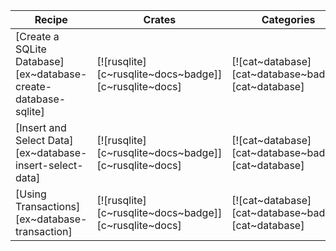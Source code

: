 | Recipe | Crates | Categories |
|--------|--------|------------|
| [Create a SQLite Database][ex~database-create-database-sqlite] | [![rusqlite][c~rusqlite~docs~badge]][c~rusqlite~docs] | [![cat~database][cat~database~badge]][cat~database] |
| [Insert and Select Data][ex~database-insert-select-data] | [![rusqlite][c~rusqlite~docs~badge]][c~rusqlite~docs] | [![cat~database][cat~database~badge]][cat~database] |
| [Using Transactions][ex~database-transaction] | [![rusqlite][c~rusqlite~docs~badge]][c~rusqlite~docs] | [![cat~database][cat~database~badge]][cat~database] |

